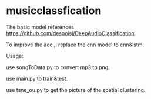 # musicclassfication
The basic model  references https://github.com/despoisj/DeepAudioClassification.

To improve the acc ,I replace  the cnn model to cnn&lstm.

Usage:

use songToData.py to convert mp3 tp png.

use main.py to train&test.

use tsne_ou.py to get the picture of the spatial clustering.
